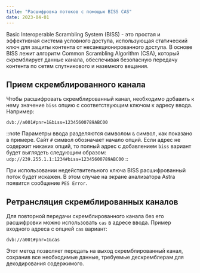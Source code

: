 ```yaml
---
title: "Расшифровка потоков с помощью BISS CAS"
date: 2023-04-01
---
```


Basic Interoperable Scrambling System (BISS) - это простая и эффективная система условного доступа, использующая статический ключ для защиты контента от несанкционированного доступа. В основе BISS лежит алгоритм Common Scrambling Algorithm (CSA), который скремблирует данные канала, обеспечивая безопасную передачу контента по сетям спутникового и наземного вещания.

## Прием скремблированного канала[](https://help.cesbo.com/astra/processing/cas/decrypt-biss#receiving-a-scrambled-channel)

Чтобы расшифровать скремблированный канал, необходимо добавить к нему значение `biss` опцию с соответствующим ключом к адресу ввода. Например:

```
dvb://a001#pnr=1&biss=12345600789ABC00
```

::note Параметры ввода разделяются символом `&` символ, как показано в примере. Сайт `#` символ обозначает начало опций. Если адрес не содержит никаких опций, то полный адрес с добавлением `biss` вариант будет выглядеть следующим образом: `udp://239.255.1.1:1234#biss=12345600789ABC00`
::

При использовании недействительного ключа BISS расшифрованный поток будет искажен. В этом случае на экране анализатора Astra появится сообщение `PES Error`.

## Ретрансляция скремблированных каналов[](https://help.cesbo.com/astra/processing/cas/decrypt-biss#retransmitting-scrambled-channels)

Для повторной передачи скремблированного канала без его расшифровки можно использовать `cas` в адресе ввода. Пример входного адреса с опцией `cas` вариант:

```
dvb://a001#pnr=1&cas
```

Этот метод позволяет передать на выход скремблированный канал, сохранив все необходимые данные, требуемые дескремблерам для декодирования содержимого.
